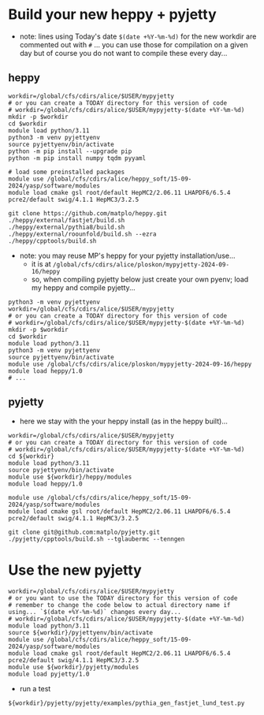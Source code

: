 # Build your new heppy + pyjetty

- note: lines using Today's date `$(date +%Y-%m-%d)` for the new workdir are commented out with `#` ... you can use those for compilation on a given day but of course you do not want to compile these every day... 

## heppy

```
workdir=/global/cfs/cdirs/alice/$USER/mypyjetty
# or you can create a TODAY directory for this version of code
# workdir=/global/cfs/cdirs/alice/$USER/mypyjetty-$(date +%Y-%m-%d)
mkdir -p $workdir
cd $workdir
module load python/3.11
python3 -m venv pyjettyenv
source pyjettyenv/bin/activate
python -m pip install --upgrade pip
python -m pip install numpy tqdm pyyaml

# load some preinstalled packages
module use /global/cfs/cdirs/alice/heppy_soft/15-09-2024/yasp/software/modules
module load cmake gsl root/default HepMC2/2.06.11 LHAPDF6/6.5.4 pcre2/default swig/4.1.1 HepMC3/3.2.5

git clone https://github.com/matplo/heppy.git
./heppy/external/fastjet/build.sh
./heppy/external/pythia8/build.sh
./heppy/external/roounfold/build.sh --ezra
./heppy/cpptools/build.sh
```

- note: you may reuse MP's heppy for your pyjetty installation/use...
  - it is at `/global/cfs/cdirs/alice/ploskon/mypyjetty-2024-09-16/heppy`
  - so, when compiling pyjetty below just create your own pyenv; load my heppy and compile pyjetty...
```
python3 -m venv pyjettyenv
workdir=/global/cfs/cdirs/alice/$USER/mypyjetty
# or you can create a TODAY directory for this version of code
# workdir=/global/cfs/cdirs/alice/$USER/mypyjetty-$(date +%Y-%m-%d)
mkdir -p $workdir
cd $workdir
module load python/3.11
python3 -m venv pyjettyenv
source pyjettyenv/bin/activate
module use /global/cfs/cdirs/alice/ploskon/mypyjetty-2024-09-16/heppy
module load heppy/1.0
# ...
```

## pyjetty

- here we stay with the your heppy install (as in the heppy built)... 
```
workdir=/global/cfs/cdirs/alice/$USER/mypyjetty
# or you can create a TODAY directory for this version of code
# workdir=/global/cfs/cdirs/alice/$USER/mypyjetty-$(date +%Y-%m-%d)
cd ${workdir}
module load python/3.11
source pyjettyenv/bin/activate
module use ${workdir}/heppy/modules
module load heppy/1.0

module use /global/cfs/cdirs/alice/heppy_soft/15-09-2024/yasp/software/modules
module load cmake gsl root/default HepMC2/2.06.11 LHAPDF6/6.5.4 pcre2/default swig/4.1.1 HepMC3/3.2.5

git clone git@github.com:matplo/pyjetty.git
./pyjetty/cpptools/build.sh --tglaubermc --tenngen
```

# Use the new pyjetty

```
workdir=/global/cfs/cdirs/alice/$USER/mypyjetty
# or you want to use the TODAY directory for this version of code 
# remember to change the code below to actual directory name if using... `$(date +%Y-%m-%d)` changes every day...
# workdir=/global/cfs/cdirs/alice/$USER/mypyjetty-$(date +%Y-%m-%d)
module load python/3.11
source ${workdir}/pyjettyenv/bin/activate
module use /global/cfs/cdirs/alice/heppy_soft/15-09-2024/yasp/software/modules
module load cmake gsl root/default HepMC2/2.06.11 LHAPDF6/6.5.4 pcre2/default swig/4.1.1 HepMC3/3.2.5
module use ${workdir}/pyjetty/modules
module load pyjetty/1.0
```

- run a test

```
${workdir}/pyjetty/pyjetty/examples/pythia_gen_fastjet_lund_test.py
```
